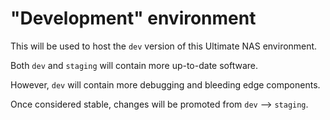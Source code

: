 # "Development" environment

This will be used to host the `dev` version of this Ultimate NAS environment.

Both `dev` and `staging` will contain more up-to-date software.

However, `dev` will contain more debugging and bleeding edge components.

Once considered stable, changes will be promoted from `dev` --> `staging`.
